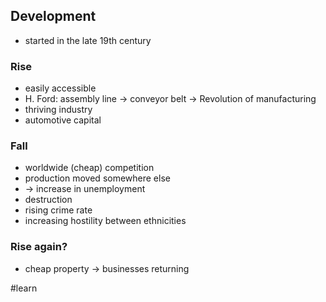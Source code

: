 ## Development
- started in the late 19th century

### Rise
- easily accessible
- H. Ford: assembly line -> conveyor belt -> Revolution of manufacturing
- thriving industry
- automotive capital

### Fall
- worldwide (cheap) competition
- production moved somewhere else
- -> increase in unemployment
- destruction
- rising crime rate
- increasing hostility between ethnicities

### Rise again?
- cheap property -> businesses returning

#learn 